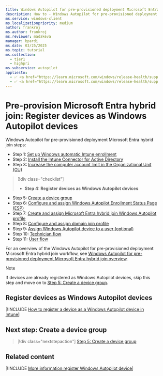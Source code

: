 ```yaml
---
title: Windows Autopilot for pre-provisioned deployment Microsoft Entra hybrid join - Step 4 of 11 - Register devices as Windows Autopilot devices
description: How to - Windows Autopilot for pre-provisioned deployment Microsoft Entra hybrid join - Step 4 of 11 - Register devices as Windows Autopilot devices.
ms.service: windows-client
ms.localizationpriority: medium
author: frankroj
ms.author: frankroj
ms.reviewer: madakeva
manager: bpardi
ms.date: 03/25/2025
ms.topic: tutorial
ms.collection:
  - tier1
  - highpri
ms.subservice: autopilot
appliesto:
  - ✅ <a href="https://learn.microsoft.com/windows/release-health/supported-versions-windows-client" target="_blank">Windows 11</a>
  - ✅ <a href="https://learn.microsoft.com/windows/release-health/supported-versions-windows-client" target="_blank">Windows 10</a>
---
```


# Pre-provision Microsoft Entra hybrid join: Register devices as Windows Autopilot devices

Windows Autopilot for pre-provisioned deployment Microsoft Entra hybrid join steps:

- Step 1: [Set up Windows automatic Intune enrollment](hybrid-azure-ad-join-automatic-enrollment.md)
- Step 2: [Install the Intune Connector for Active Directory](hybrid-azure-ad-join-intune-connector.md)
- Step 3: [Increase the computer account limit in the Organizational Unit (OU)](hybrid-azure-ad-join-computer-account-limit.md)

> [!div class="checklist"]
>
> - **Step 4: Register devices as Windows Autopilot devices**

- Step 5: [Create a device group](hybrid-azure-ad-join-device-group.md)
- Step 6: [Configure and assign Windows Autopilot Enrollment Status Page (ESP)](hybrid-azure-ad-join-esp.md)
- Step 7: [Create and assign Microsoft Entra hybrid join Windows Autopilot profile](hybrid-azure-ad-join-autopilot-profile.md)
- Step 8: [Configure and assign domain join profile](hybrid-azure-ad-join-domain-join-profile.md)
- Step 9: [Assign Windows Autopilot device to a user (optional)](hybrid-azure-ad-join-assign-device-to-user.md)
- Step 10: [Technician flow](hybrid-azure-ad-join-technician-flow.md)
- Step 11: [User flow](hybrid-azure-ad-join-user-flow.md)

For an overview of the Windows Autopilot for pre-provisioned deployment Microsoft Entra hybrid join workflow, see [Windows Autopilot for pre-provisioned deployment Microsoft Entra hybrid join overview](hybrid-azure-ad-join-workflow.md#workflow).

> [!NOTE]
>
> If devices are already registered as Windows Autopilot devices, skip this step and move on to  [Step 5: Create a device group](hybrid-azure-ad-join-device-group.md).

## Register devices as Windows Autopilot devices

[!INCLUDE [How to register a device as a Windows Autopilot device in Intune](../includes/register-autopilot-device.md)]

## Next step: Create a device group

> [!div class="nextstepaction"]
> [Step 5: Create a device group](hybrid-azure-ad-join-device-group.md)

## Related content

[!INCLUDE [More information register Windows Autopilot device](../includes/more-info-register-device.md)]
